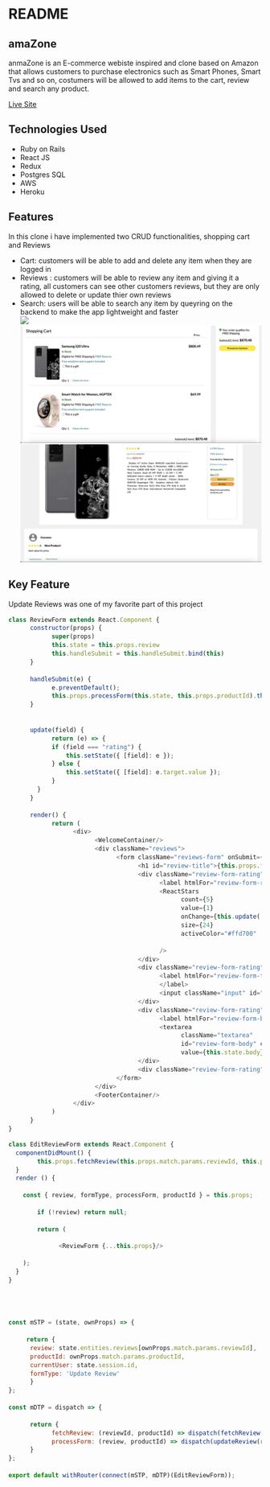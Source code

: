 # README
## amaZone
anmaZone is an E-commerce webiste inspired and clone based on Amazon that allows customers to purchase  electronics such as Smart Phones, Smart Tvs and so on, costumers will be allowed to add items to the cart, review and search any product.

[Live Site](https://amazone2.herokuapp.com/#/)

## Technologies Used 

* Ruby on Rails 
* React JS
* Redux
* Postgres SQL
* AWS
* Heroku 

## Features
In this clone i have implemented two CRUD functionalities, shopping cart and Reviews 
* Cart:  customers will be able to add and delete any item when they are logged in 
* Reviews : customers will be able to review any item and giving it a rating, all customers can see other customers reviews, but they are only allowed to delete or update thier own reviews 
* Search: users will be able to search any item by queyring on the backend to make the app lightweight and faster  
![](app/assets/images/gifReadme.gif)
![](app/assets/images/scr1.png)
![](app/assets/images/scr2.png)

## Key Feature  
Update Reviews was one of my favorite part of this project 

```javascript
class ReviewForm extends React.Component {
      constructor(props) {
            super(props)
            this.state = this.props.review 
            this.handleSubmit = this.handleSubmit.bind(this)
      }

      handleSubmit(e) {
            e.preventDefault();
            this.props.processForm(this.state, this.props.productId).then(() => this.props.history.push(`/products/${this.props.productId}`))
      }


      update(field) {
            return (e) => {
            if (field === "rating") {
                this.setState({ [field]: e });
            } else {
                this.setState({ [field]: e.target.value });
            }
        }
      }

      render() {
            return (
                  <div>
                        <WelcomeContainer/>
                        <div className="reviews">
                              <form className="reviews-form" onSubmit={this.handleSubmit}>
                                    <h1 id="review-title">{this.props.formType}</h1>
                                    <div className="review-form-rating">
                                          <label htmlFor="review-form-rating">Overall rating</label>
                                          <ReactStars
                                                count={5}
                                                value={1}
                                                onChange={this.update('rating')}
                                                size={24}
                                                activeColor="#ffd700"
                                                
                                          />
                                    </div>
                                    <div className="review-form-rating">
                                          <label htmlFor="review-form-title">Add a headline
                                          </label>
                                          <input className="input" id="review-form-title" type="text" value={this.state.title} onChange={this.update('title')}></input>
                                    </div>
                                    <div className="review-form-rating">
                                          <label htmlFor="review-form-body">Add a written review</label>
                                          <textarea
                                                className="textarea"
                                                id="review-form-body" cols="100" rows="10"
                                                value={this.state.body} onChange={this.update('body')}></textarea>
                                    </div>
                                    <div className="review-form-rating"><button id="review-submit-from" type="submit">{this.props.formType === 'Create Review' ? 'Submit Review' : 'Update Review'}</button> </div>
                              </form>
                        </div>
                        <FooterContainer/>
                  </div>
            )
      }
}     
```   


```javascript
class EditReviewForm extends React.Component {
  componentDidMount() {
        this.props.fetchReview(this.props.match.params.reviewId, this.props.productId)
  }
  render () {
    
    const { review, formType, processForm, productId } = this.props;
      
        if (!review) return null;
      
        return (
          
              <ReviewForm {...this.props}/>
      
    );
  }
}




const mSTP = (state, ownProps) => {
      
     return {
      review: state.entities.reviews[ownProps.match.params.reviewId],
      productId: ownProps.match.params.productId, 
      currentUser: state.session.id,
      formType: 'Update Review'
      }
};

const mDTP = dispatch => {
      
      return {
            fetchReview: (reviewId, productId) => dispatch(fetchReview(reviewId, productId)),
            processForm: (review, productId) => dispatch(updateReview(review, productId))
      }
};

export default withRouter(connect(mSTP, mDTP)(EditReviewForm));      
```
